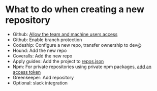 # What to do when creating a new repository

- Github: [Allow the team and machine users access](https://github.com/orgs/upfrontIO/teams)
- Github: Enable branch protection
- Codeship: Configure a new repo, transfer ownership to dev@
- Hound: Add the new repo
- Coveralls: Add the new repo
- Apply guides: Add the project to [repos.json](https://github.com/upfrontIO/apply-guides/blob/master/repos.json)
- Npm: For private repositories using private npm packages, [add an access token](https://github.com/upfrontIO/guides/blob/master/npm/access.md)
- Greenkeeper: Add repository
- Optional: slack integration
